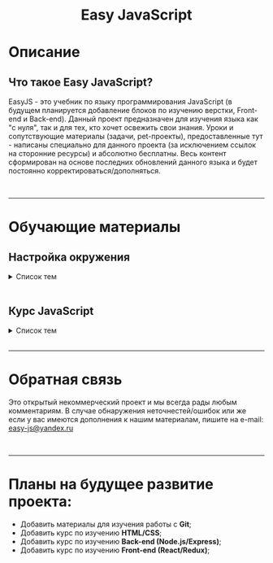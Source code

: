 <h1 align="center">Easy JavaScript</h1>

# **Описание**

## Что такое Easy JavaScript?

EasyJS - это учебник по языку программирования JavaScript (в будущем планируется добавление блоков по изучению верстки, Front-end и Back-end). Данный проект предназначен для изучения языка как "с нуля", так и для тех, кто хочет освежить свои знания. Уроки и сопутствующие материалы (задачи, pet-проекты), предоставленные тут - написаны специально для данного проекта (за исключением ссылок на сторонние ресурсы) и абсолютно бесплатны. Весь контент сформирован на основе последних обновлений данного языка и будет постоянно корректироваться/дополняться.

<br>

---

# Обучающие материалы

## Настройка окружения

<details>
<summary>Список тем</summary>

### 1. [Что такое окружение](https://github.com/EasyJS-dev/Environments/blob/main/Environment.md)

### 2. [Настройка Visual Studio Code](https://github.com/EasyJS-dev/Environments/blob/main/VSCode.md)

</details>

<br>

## Курс JavaScript

<details>
<summary>Список тем</summary>

### 1. [Тут будет первый урок по JS и сслыка на него]()

</details>

<br>

---

# Обратная связь

Это открытый некоммерческий проект и мы всегда рады любым комментариям.
В случае обнаружения неточнестей/ошибок или же если у вас имеются дополнения к нашим материалам, пишите на e-mail: easy-js@yandex.ru

<br>

---

# Планы на будущее развитие проекта:

- Добавить материалы для изучения работы с **Git**;
- Добавить курс по изучению **HTML/CSS**;
- Добавить курс по изучению **Back-end (Node.js/Express)**;
- Добавить курс по изучению **Front-end (React/Redux)**;
